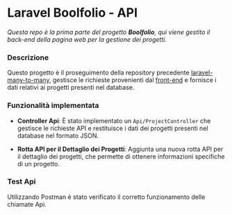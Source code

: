 # Laravel Boolfolio - API

_Questa repo è la prima parte del progetto **Boolfolio**, quì viene gestito il back-end della pagina web per la gestione dei progetti._

### Descrizione

Questo progetto è il proseguimento della repository precedente [laravel-many-to-many](https://github.com/Luigi-Iorio/laravel-many-to-many.git), gestisce le richieste provenienti dal [front-end](https://github.com/Luigi-Iorio/vite-boolfolio.git) e fornisce i dati relativi ai progetti presenti nel database.

### Funzionalità implementata

-   **Controller Api**: È stato implementato un `Api/ProjectController` che gestisce le richieste API e restituisce i dati dei progetti presenti nel database nel formato JSON.

-   **Rotta API per il Dettaglio dei Progetti**: Aggiunta una nuova rotta API per il dettaglio dei progetti, che permette di ottenere informazioni specifiche di un progetto.

### Test Api

Utilizzando Postman è stato verificato il corretto funzionamento delle chiamate Api.
